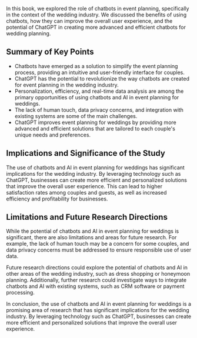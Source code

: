 
In this book, we explored the role of chatbots in event planning, specifically in the context of the wedding industry. We discussed the benefits of using chatbots, how they can improve the overall user experience, and the potential of ChatGPT in creating more advanced and efficient chatbots for wedding planning.

Summary of Key Points
---------------------

* Chatbots have emerged as a solution to simplify the event planning process, providing an intuitive and user-friendly interface for couples.
* ChatGPT has the potential to revolutionize the way chatbots are created for event planning in the wedding industry.
* Personalization, efficiency, and real-time data analysis are among the primary opportunities of using chatbots and AI in event planning for weddings.
* The lack of human touch, data privacy concerns, and integration with existing systems are some of the main challenges.
* ChatGPT improves event planning for weddings by providing more advanced and efficient solutions that are tailored to each couple's unique needs and preferences.

Implications and Significance of the Study
------------------------------------------

The use of chatbots and AI in event planning for weddings has significant implications for the wedding industry. By leveraging technology such as ChatGPT, businesses can create more efficient and personalized solutions that improve the overall user experience. This can lead to higher satisfaction rates among couples and guests, as well as increased efficiency and profitability for businesses.

Limitations and Future Research Directions
------------------------------------------

While the potential of chatbots and AI in event planning for weddings is significant, there are also limitations and areas for future research. For example, the lack of human touch may be a concern for some couples, and data privacy concerns must be addressed to ensure responsible use of user data.

Future research directions could explore the potential of chatbots and AI in other areas of the wedding industry, such as dress shopping or honeymoon planning. Additionally, further research could investigate ways to integrate chatbots and AI with existing systems, such as CRM software or payment processing.

In conclusion, the use of chatbots and AI in event planning for weddings is a promising area of research that has significant implications for the wedding industry. By leveraging technology such as ChatGPT, businesses can create more efficient and personalized solutions that improve the overall user experience.

